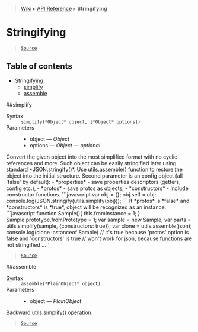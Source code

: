> [Wiki](Home) ▸ [API Reference](API-Reference) ▸ **Stringifying**

# Stringifying

> [`Source`](/Neft-io/neft/blob/11ce61113abf36cfee4cca0e72112ab5bff468a7/src/utils/stringifying.litcoffee#stringifying)

## Table of contents
* [Stringifying](#stringifying)
  * [simplify](#simplify)
  * [assemble](#assemble)

##simplify
<dl><dt>Syntax</dt><dd><code>simplify(&#x2A;Object&#x2A; object, [&#x2A;Object&#x2A; options])</code></dd><dt>Parameters</dt><dd><ul><li>object — <i>Object</i></li><li>options — <i>Object</i> — <i>optional</i></li></ul></dd></dl>
Convert the given object into the most simplified format with no cyclic references and more.
Such object can be easily stringified later using standard *JSON.stringify()*.
Use utils.assemble() function to restore the object into the initial structure.
Second parameter is an config object (all 'false' by default):
  - *properties* - save properties descriptors (getters, config etc.),
  - *protos* - save protos as objects,
  - *constructors* - include constructor functions.
```javascript
var obj = {};
obj.self = obj;
console.log(JSON.stringify(utils.simplify(obj)));
```
If *protos* is *false* and *constructors* is *true*,
object will be recognized as an instance.
```javascript
function Sample(){
  this.fromInstance = 1;
}
Sample.prototype.fromPrototype = 1;
var sample = new Sample;
var parts = utils.simplify(sample, {constructors: true});
var clone = utils.assemble(json);
console.log(clone instanceof Sample)
// it's true because 'protos' option is false and 'constructors' is true
// won't work for json, because functions are not stringified ...
```

> [`Source`](/Neft-io/neft/blob/11ce61113abf36cfee4cca0e72112ab5bff468a7/src/utils/stringifying.litcoffee#simplifyobject-object-object-options)

##assemble
<dl><dt>Syntax</dt><dd><code>assemble(&#x2A;PlainObject&#x2A; object)</code></dd><dt>Parameters</dt><dd><ul><li>object — <i>PlainObject</i></li></ul></dd></dl>
Backward utils.simplify() operation.

> [`Source`](/Neft-io/neft/blob/11ce61113abf36cfee4cca0e72112ab5bff468a7/src/utils/stringifying.litcoffee#assembleplainobject-object)

